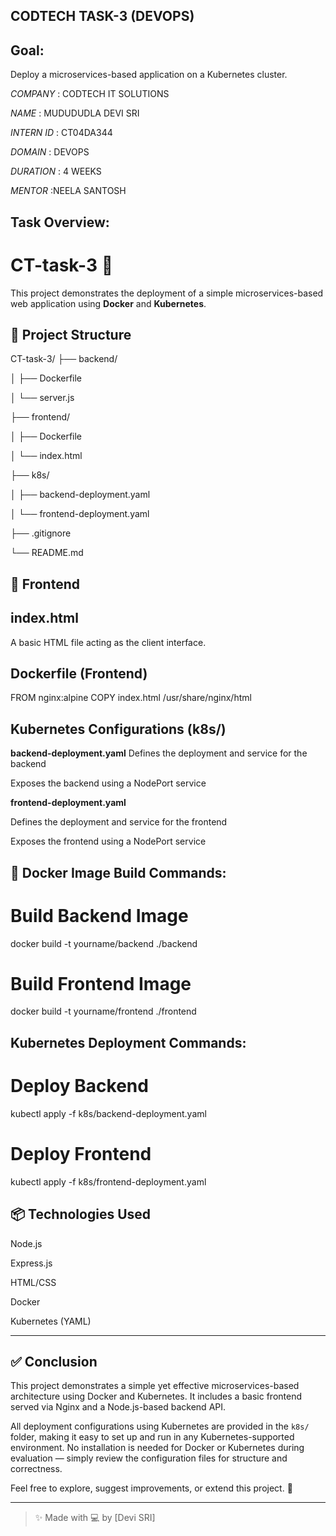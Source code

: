 ## CODTECH TASK-3 (DEVOPS)

## Goal:

Deploy a microservices-based application on a Kubernetes cluster.

*COMPANY* : CODTECH IT SOLUTIONS

*NAME* : MUDUDUDLA DEVI SRI

*INTERN ID* : CT04DA344

*DOMAIN* : DEVOPS

*DURATION* : 4 WEEKS

*MENTOR* :NEELA SANTOSH

## Task Overview:

# CT-task-3 🚀

This project demonstrates the deployment of a simple microservices-based web application using **Docker** and **Kubernetes**.

## 📁 Project Structure

CT-task-3/
├── backend/

│ ├── Dockerfile

│ └── server.js

├── frontend/

│ ├── Dockerfile

│ └── index.html

├── k8s/

│ ├── backend-deployment.yaml

│ └── frontend-deployment.yaml

├── .gitignore

└── README.md

## 🎨 Frontend

## index.html

A basic HTML file acting as the client interface.

## Dockerfile (Frontend)

FROM nginx:alpine
COPY index.html /usr/share/nginx/html

## Kubernetes Configurations (k8s/)

**backend-deployment.yaml** 
Defines the deployment and service for the backend

Exposes the backend using a NodePort service

**frontend-deployment.yaml**

Defines the deployment and service for the frontend

Exposes the frontend using a NodePort service

## 🚢 Docker Image Build Commands:

# Build Backend Image
docker build -t yourname/backend ./backend

# Build Frontend Image
docker build -t yourname/frontend ./frontend

##  Kubernetes Deployment Commands:

# Deploy Backend
kubectl apply -f k8s/backend-deployment.yaml

# Deploy Frontend
kubectl apply -f k8s/frontend-deployment.yaml

## 📦 Technologies Used
Node.js

Express.js

HTML/CSS

Docker

Kubernetes (YAML)

---

## ✅ Conclusion

This project demonstrates a simple yet effective microservices-based architecture using Docker and Kubernetes. It includes a basic frontend served via Nginx and a Node.js-based backend API. 

All deployment configurations using Kubernetes are provided in the `k8s/` folder, making it easy to set up and run in any Kubernetes-supported environment. No installation is needed for Docker or Kubernetes during evaluation — simply review the configuration files for structure and correctness.

Feel free to explore, suggest improvements, or extend this project. 🚀

---

> ✨ Made with 💻 by [Devi SRI]
